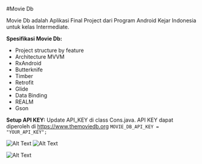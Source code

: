 #Movie Db 

Movie Db adalah Aplikasi Final Project dari Program Android Kejar Indonesia untuk kelas Intermediate.

**Spesifikasi Movie Db:**
- Project structure by feature
- Architecture MVVM
- RxAndroid
- Butterknife
- Timber
- Retrofit
- Glide
- Data Binding
- REALM
- Gson

**Setup API KEY:**
Update API_KEY di class Cons.java. API KEY dapat diperoleh di https://www.themoviedb.org
`MOVIE_DB_API_KEY = "YOUR_API_KEY";`


![Alt Text](http://i.imgur.com/bdxOgxZ.png)  ![Alt Text](http://i.imgur.com/632ERFs.png)

![Alt Text](http://i.imgur.com/2Krs4ZK.png)

